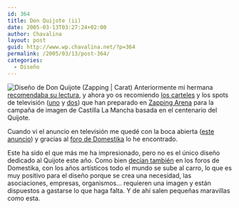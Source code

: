```yaml
---
id: 364
title: Don Quijote (ii)
date: 2005-03-13T03:27:24+02:00
author: Chavalina
layout: post
guid: http://www.wp.chavalina.net/?p=364
permalink: /2005/03/13/post-364/
categories:
  - Diseño
---
```

<img class="imgizqda" src="http://www.chavalina.net/imagenes/fotos/quijote-zap.jpg" alt="Dise&ntilde;o de Don Quijote (Zapping | Carat)" /> Anteriormente mi hermana <a href="http://www.chavalina.net/comentar.php?idpost=286&#038;q=quijote" target="_blank">recomendaba su lectura</a>, y ahora yo os recomiendo <a href="http://www.zapping-arena.com/src/datasrc/visions/cast_cartel.html" target="_blank">los carteles</a> y los spots de televisión (<a href="http://www.zapping-arena.com/src/datasrc/visions/cast_video.html" target="_blank">uno</a> y <a href="http://www.zapping-arena.com/src/datasrc/visions/cast_video_02.html" target="_blank">dos</a>) que han preparado en <a href="http://www.zapping-arena.com/visions.php" target="_blank">Zapping Arena</a> para la campa&ntilde;a de imagen de Castilla La Mancha basada en el centenario del Quijote.

Cuando vi el anuncio en televisión me quedé con la boca abierta (<a href="http://www.zapping-arena.com/src/datasrc/visions/cast_video_02.html" target="_blank">este anuncio</a>) y gracias al <a href="http://www.domestika.org/foros/viewtopic.php?t=28699&#038;postdays=0&#038;postorder=asc&#038;highlight=quijote&#038;start=15" target="_blank">foro de Domestika</a> lo he encontrado.

Este ha sido el que más me ha impresionado, pero no es el &uacute;nico dise&ntilde;o dedicado al Quijote este a&ntilde;o. Como bien <a href="http://www.domestika.org/foros/viewtopic.php?t=33108&#038;highlight=quijote" target="_blank">decían también</a> en los foros de Domestika, con los a&ntilde;os artísticos todo el mundo se sube al carro, lo que es muy positivo para el dise&ntilde;o porque se crea una necesidad, las asociaciones, empresas, organismos… requieren una imagen y están dispuestos a gastarse lo que haga falta. Y de ahí salen peque&ntilde;as maravillas como esta.